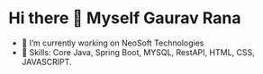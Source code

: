    # Hi there 👋 Myself Gaurav Rana
   - 🔭 I’m currently working on NeoSoft Technologies
   - 🌱 Skills: Core Java, Spring Boot, MYSQL, RestAPI, HTML, CSS, JAVASCRIPT.


<!--
Here are some ideas to get you started:

- 🔭 I’m currently working on ...
- 🌱 I’m currently learning ...
- 👯 I’m looking to collaborate on ...
- 🤔 I’m looking for help with ...
- 💬 Ask me about ...
- 📫 How to reach me: ...
- 😄 Pronouns: ...
- ⚡ Fun fact: ...
-->

